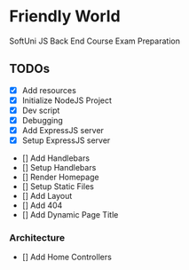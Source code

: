 # Friendly World
SoftUni JS Back End Course Exam Preparation

## TODOs
 - [x] Add resources
 - [x] Initialize NodeJS Project
 - [x] Dev script
 - [x] Debugging
 - [x] Add ExpressJS server
 - [x] Setup ExpressJS server
 - [] Add Handlebars
 - [] Setup Handlebars
 - [] Render Homepage
 - [] Setup Static Files
 - [] Add Layout
 - [] Add 404
 - [] Add Dynamic Page Title

  ### Architecture
 - [] Add Home Controllers
